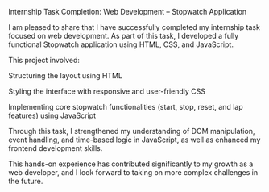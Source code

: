 Internship Task Completion: Web Development – Stopwatch Application

I am pleased to share that I have successfully completed my internship task focused on web development. As part of this task, I developed a fully functional Stopwatch application using HTML, CSS, and JavaScript.

This project involved:

Structuring the layout using HTML

Styling the interface with responsive and user-friendly CSS

Implementing core stopwatch functionalities (start, stop, reset, and lap features) using JavaScript

Through this task, I strengthened my understanding of DOM manipulation, event handling, and time-based logic in JavaScript, as well as enhanced my frontend development skills.

This hands-on experience has contributed significantly to my growth as a web developer, and I look forward to taking on more complex challenges in the future.


